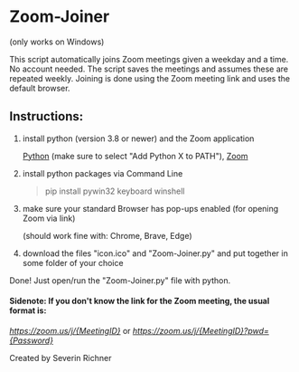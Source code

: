 # Zoom-Joiner

(only works on Windows)

This script automatically joins Zoom meetings given a weekday and a time. No account needed. 
The script saves the meetings and assumes these are repeated weekly. Joining is done using the Zoom meeting link and uses the default browser.


## Instructions:

1)	install python (version 3.8 or newer) and the Zoom application

	[Python](https://www.python.org/downloads/) (make sure to select "Add Python X to PATH"), [Zoom](https://zoom.us/support/download)
	

2)	install python packages via Command Line

	> pip install pywin32 keyboard winshell

3)	make sure your standard Browser has pop-ups enabled (for opening Zoom via link)

	(should work fine with: Chrome, Brave, Edge)

4)	download the files "icon.ico" and "Zoom-Joiner.py" and put together in some folder of your choice

Done! Just open/run the "Zoom-Joiner.py" file with python.

#### Sidenote: If you don't know the link for the Zoom meeting, the usual format is:

_https://zoom.us/j/{MeetingID}_ or _https://zoom.us/j/{MeetingID}?pwd={Password}_

Created by Severin Richner
